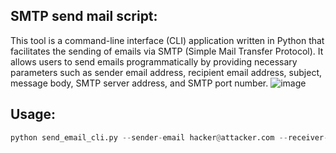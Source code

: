 ## SMTP send mail script:

This tool is a command-line interface (CLI) application written in Python that facilitates the sending of emails via SMTP (Simple Mail Transfer Protocol). It allows users to send emails programmatically by providing necessary parameters such as sender email address, recipient email address, subject, message body, SMTP server address, and SMTP port number.
![image](https://github.com/H3EXX/smtp/assets/111686217/734b915f-7801-4e6b-bb5c-84bf47f9e06b)


## Usage:
```python
python send_email_cli.py --sender-email hacker@attacker.com --receiver-email <USER>@<Domain> --subject "Subject" --message "Message" --smtp-server <HOST> --smtp-port 25
```
